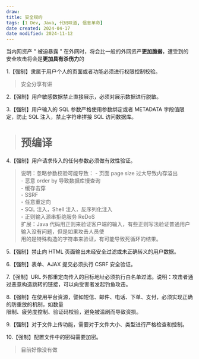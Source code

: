 ```yaml
---
draw:
title: 安全规约
tags: [1 Dev, Java, 代码味道, 信息革命]
date created: 2024-04-17
date modified: 2024-11-12
---
```


当内网资产 " 被迫暴露 " 在外网时，将会比一般的外网资产**更加脆弱**，遭受到的安全攻击将会是**更加具有杀伤力**的

<!-- more -->

1.【强制】隶属于用户个人的页面或者功能必须进行权限控制校验。

> 安全分享有讲

2.【强制】用户敏感数据禁止直接展示，必须对展示数据进行脱敏。

3.【强制】用户输入的 SQL 参数严格使用参数绑定或者 METADATA 字段值限定，防止 SQL 注入，禁止字符串拼接 SQL 访问数据库。

> # 预编译

4.【强制】用户请求传入的任何参数必须做有效性验证。

> 说明：忽略参数校验可能导致：
	- 页面 page size 过大导致内存溢出  
	- 恶意 order by 导致数据库慢查询  
	- 缓存击穿  
	- SSRF  
	- 任意重定向  
	- SQL 注入，Shell 注入，反序列化注入  
	- 正则输入源串拒绝服务 ReDoS  
扩展：Java 代码用正则来验证客户端的输入，有些正则写法验证普通用户输入没有问题，但是如果攻击人员使  
用的是特殊构造的字符串来验证，有可能导致死循环的结果。

5.【强制】禁止向 HTML 页面输出未经安全过滤或未正确转义的用户数据。

6.【强制】表单、AJAX 提交必须执行 CSRF 安全验证。

7.【强制】URL 外部重定向传入的目标地址必须执行白名单过滤。说明：攻击者通过恶意构造跳转的链接，可以向受害者发起钓鱼攻击。

8.【强制】在使用平台资源，譬如短信、邮件、电话、下单、支付，必须实现正确的防重放的机制，如数量  
限制、疲劳度控制、验证码校验，避免被滥刷而导致资损。

9.【强制】对于文件上传功能，需要对于文件大小、类型进行严格检查和控制。

10.【强制】配置文件中的密码需要加密。

> 目前好像没有做

